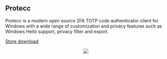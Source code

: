 ## Protecc
Protecc is a modern open source 2FA TOTP code authenticator client for Windows with a wide range of customization and privacy features such as Windows Hello support, privacy filter and export.

[Store download](https://apps.microsoft.com/store/detail/protecc-2fa-client/9PJX91M06TZS)

  
  <p align="center">
  <img align="center" src="https://store-images.s-microsoft.com/image/apps.36005.14273821654312693.614a2153-2264-4640-872a-02a2690944dd.0647a0bf-af72-4d44-b0c9-7e097abaa082">
  </p>
